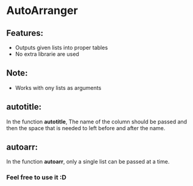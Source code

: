 # AutoArranger

## Features:
* Outputs given lists into proper tables
* No extra librarie are used

## Note:
* Works with ony lists as arguments

## autotitle:
In the function **autotitle**, The name of the column should be passed and then the space that is needed to left before and after the name.

## autoarr:
In the function **autoarr**, only a single list can be passed at a time.

### Feel free to use it :D